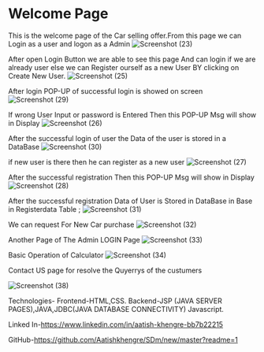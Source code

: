 # Welcome Page
This is the welcome page of the Car selling offer.From this page we can Login as a user and logon as a Admin
![Screenshot (23)](https://user-images.githubusercontent.com/121429798/229839589-e84c21da-b9f0-4e09-867b-08cadaf4e065.png)

After open Login Button we are able to see this page And can login if we are already user else we can Register ourself as a new User BY clicking on Create New User.
![Screenshot (25)](https://user-images.githubusercontent.com/121429798/229840517-8570f489-2f06-4b26-b509-a9f432a80d7f.png)


After login POP-UP of successful login is showed on screen
![Screenshot (29)](https://user-images.githubusercontent.com/121429798/229843921-61078708-1199-4819-9138-55babaf88e96.png)

If wrong User Input or password is  Entered Then this POP-UP Msg will show in Display
![Screenshot (26)](https://user-images.githubusercontent.com/121429798/229845255-ad02f1be-02d4-4fc3-8e8b-3aa68ac3b95b.png)


After the successful login of user the Data of the user is stored in a DataBase
![Screenshot (30)](https://user-images.githubusercontent.com/121429798/229843122-8eef5f39-879c-4a02-9f05-dddec696229e.png)


if new user is there then he can register as a new user
![Screenshot (27)](https://user-images.githubusercontent.com/121429798/229845638-40572e67-aa3f-4995-a798-f09f90123df2.png)


After the successful registration  Then this POP-UP Msg will show in Display
![Screenshot (28)](https://user-images.githubusercontent.com/121429798/229846672-599e928f-2619-4858-a28e-5e845028d43d.png)

After the successful registration Data of User is Stored in DataBase in Base in  Registerdata Table ; 
![Screenshot (31)](https://user-images.githubusercontent.com/121429798/229846361-4332461f-1814-4127-87a1-dd14f1573cff.png)



We can request For New Car purchase
![Screenshot (32)](https://user-images.githubusercontent.com/121429798/229847570-e5cbac73-5a92-4934-a7a4-a7322489231d.png)



Another Page of The Admin LOGIN Page
![Screenshot (33)](https://user-images.githubusercontent.com/121429798/229848716-543a8ae4-d1ec-48e9-9b88-f2bdd32c91a5.png)








Basic Operation of Calculator
![Screenshot (34)](https://user-images.githubusercontent.com/121429798/229849186-c99363cd-6f53-4ba4-9367-24c2e58c0543.png)


Contact US page for resolve the Quyerrys of the custumers 

![Screenshot (38)](https://user-images.githubusercontent.com/121429798/229852112-a1f1e796-10a4-416c-bd58-b885d25e2ca2.png)



Technologies- Frontend-HTML,CSS. Backend-JSP (JAVA SERVER PAGES),JAVA,JDBC(JAVA DATABASE CONNECTIVITY) Javascript.

Linked In-https://www.linkedin.com/in/aatish-khengre-bb7b22215

GitHub-https://github.com/Aatishkhengre/SDm/new/master?readme=1
